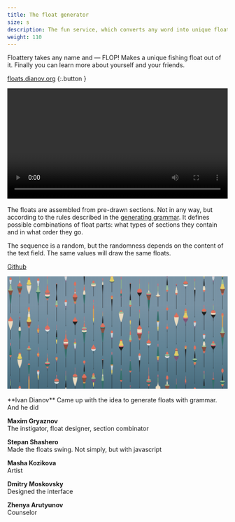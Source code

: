 ```yaml
---
title: The float generator
size: s
description: The fun service, which converts any word into unique float
weight: 110
---
```


Floattery takes any name and — FLOP! Makes a unique fishing float out of it. Finally you can learn more about yourself and your friends.

[floats.dianov.org](https://floats.dianov.org)
{:.button }

<video width="1441" style="max-width: 100%;" loop="" autoplay=""><source src="/img/floattery.mp4" type="video/mp4"></video>


The floats are assembled from pre-drawn sections. Not in any way, but according to the rules described in the [generating grammar](https://en.wikipedia.org/wiki/Generative_grammar). It defines possible combinations of float parts: what types of sections they contain and in what order they go.

The sequence is a random, but the randomness depends on the content of the text field. The same values will draw the same floats.

[Github](https://github.com/illus0r/floats)

![](/img/floattery-result.png)


<div class='roles' markdown='1'>
**Ivan Dianov**  
Came up with the idea to generate floats with grammar. And he did

**Maxim Gryaznov**  
The instigator, float designer, section combinator

**Stepan Shashero**  
Made the floats swing. Not simply, but with javascript

**Masha Kozikova**  
Artist

**Dmitry Moskovsky**  
Designed the interface

**Zhenya Arutyunov**  
Counselor
</div>
